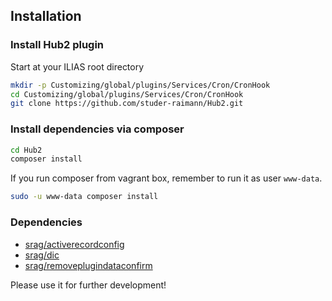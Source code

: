 ## Installation

### Install Hub2 plugin
Start at your ILIAS root directory 

```bash
mkdir -p Customizing/global/plugins/Services/Cron/CronHook
cd Customizing/global/plugins/Services/Cron/CronHook
git clone https://github.com/studer-raimann/Hub2.git
```

### Install dependencies via composer
```bash
cd Hub2
composer install
```

If you run composer from vagrant box, remember to run it as user `www-data`.
```bash
sudo -u www-data composer install
```

### Dependencies
* [srag/activerecordconfig](https://packagist.org/packages/srag/activerecordconfig)
* [srag/dic](https://packagist.org/packages/srag/dic)
* [srag/removeplugindataconfirm](https://packagist.org/packages/srag/removeplugindataconfirm)

Please use it for further development!
